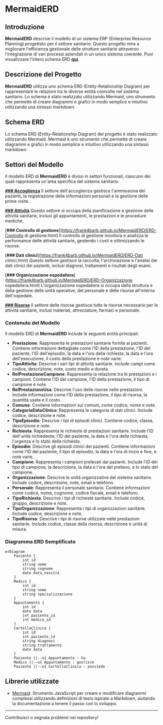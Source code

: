 # MermaidERD

## Introduzione
**MermaidERD** descrive il modello di un sistema ERP (Enterprise Resource Planning) progettato per il settore sanitario. Questo progetto mira a migliorare l'efficienza gestionale delle strutture sanitarie attraverso l'integrazione di vari processi aziendali in un unico sistema coerente. Puoi visualizzare l'intero schema ERD [**qui**](https://frank4barb.github.io/MermaidERD/ERD-Model.html).

## Descrizione del Progetto
**MermaidERD** utilizza uno schema ERD (Entity-Relationship Diagram) per rappresentare le relazioni tra le diverse entità coinvolte nel sistema sanitario. Lo schema è stato realizzato utilizzando Mermaid, uno strumento che permette di creare diagrammi e grafici in modo semplice e intuitivo utilizzando una sintassi markdown.

## Schema ERD
Lo schema ERD (Entity-Relationship Diagram) del progetto è stato realizzato utilizzando Mermaid. Mermaid è uno strumento che permette di creare diagrammi e grafici in modo semplice e intuitivo utilizzando una sintassi markdown.

## Settori del Modello
Il modello ERD di **MermaidERD** è diviso in settori funzionali, ciascuno dei quali rappresenta un'area specifica del sistema sanitario.

[**### Accoglienza**](https://frank4barb.github.io/MermaidERD/ERD-Accoglienza.html)
Il settore dell'accoglienza gestisce l'ammissione dei pazienti, la registrazione delle informazioni personali e la gestione delle prime visite.

[**### Attività**](https://frank4barb.github.io/MermaidERD/ERD-Attività.html)
Questo settore si occupa della pianificazione e gestione delle attività sanitarie, inclusi gli appuntamenti, le prestazioni e le procedure mediche.

[**### Controllo di gestione**](https://frank4barb.github.io/MermaidERD/ERD-Controllo di gestione.html)
Il controllo di gestione monitora e analizza le performance delle attività sanitarie, gestendo i costi e ottimizzando le risorse.

[**### Dati clinici**](https://frank4barb.github.io/MermaidERD/ERD-Dati clinici.html)
Questo settore gestisce la raccolta, l'archiviazione e l'analisi dei dati clinici dei pazienti, inclusi diagnosi, trattamenti e risultati degli esami.

[**### Organizzazione ospedaliera**](https://frank4barb.github.io/MermaidERD/ERD-Organizzazione ospedaliera.html)
L'organizzazione ospedaliera si occupa della struttura e della gestione delle unità operative, del personale e delle risorse all'interno dell'ospedale.

[**### Risorse**](https://frank4barb.github.io/MermaidERD/ERD-Risorse.html)
Il settore delle risorse gestisce tutte le risorse necessarie per le attività sanitarie, inclusi materiali, attrezzature, farmaci e personale.


### Contenuto del Modello
Il modello ERD di **MermaidERD** include le seguenti entità principali:

- **Prestazione**: Rappresenta le prestazioni sanitarie fornite ai pazienti. Contiene informazioni dettagliate come l'ID della prestazione, l'ID del paziente, l'ID dell'episodio, la data e l'ora della richiesta, la data e l'ora dell'esecuzione, il costo della prestazione e note varie.
- **TipoAttivita**: Descrive i vari tipi di attività sanitarie. Include campi come codice, descrizione, note, costo medio e durata.
- **RelPrestazioneCampione**: Rappresenta la relazione tra le prestazioni e i campioni. Contiene l'ID del campione, l'ID della prestazione, il tipo di campione e note.
- **RelPrestazioneUsa**: Descrive l'uso delle risorse nelle prestazioni. Include informazioni come l'ID della prestazione, il tipo di risorsa, la quantità usata e il costo.
- **Comune**: Contiene informazioni sui comuni, come codice, nome e note.
- **CategoriaDatoClinico**: Rappresenta le categorie di dati clinici. Include codice, descrizione e note.
- **TipoEpisodio**: Descrive i tipi di episodi clinici. Contiene codice, classe, descrizione e note.
- **Richiesta**: Rappresenta le richieste di prestazioni sanitarie. Include l'ID dell'unità richiedente, l'ID del paziente, la data e l'ora della richiesta, l'urgenza e lo stato della richiesta.
- **Episodio**: Descrive gli episodi clinici dei pazienti. Contiene informazioni come l'ID del paziente, il tipo di episodio, la data e l'ora di inizio e fine, e note varie.
- **Campione**: Rappresenta i campioni prelevati dai pazienti. Include l'ID del tipo di campione, la descrizione, la data e l'ora del prelievo, e lo stato del campione.
- **Organizzazione**: Descrive le unità organizzative del sistema sanitario. Include codice, descrizione, note, email e telefono.
- **Personale**: Rappresenta il personale sanitario. Contiene informazioni come codice, nome, cognome, codice fiscale, email e telefono.
- **TipoRichiesta**: Descrive i tipi di richieste sanitarie. Include codice, gruppo, descrizione e note.
- **TipoOrganizzazione**: Rappresenta i tipi di organizzazioni sanitarie. Include codice, descrizione e note.
- **TipoRisorsa**: Descrive i tipi di risorse utilizzate nelle prestazioni sanitarie. Include codice, classe della risorsa, descrizione e unità di misura.

### Diagramma ERD Semplificato
```mermaid
erDiagram
    Paziente {
        int id
        string nome
        string cognome
        date data_nascita
    }
    Medico {
        int id
        string nome
        string specializzazione
    }
    Appuntamento {
        int id
        date data
        int paziente_id
        int medico_id
    }
    CartellaClinica {
        int id
        int paziente_id
        string diagnosi
        string trattamento
        date data
    }
    Paziente ||--o{ Appuntamento : ha
    Medico ||--o{ Appuntamento : gestisce
    Paziente ||--o{ CartellaClinica : possiede
```

## Librerie utilizzate

- [Mermaid](https://github.com/mermaid-js/mermaid): Strumento JavaScript per creare e modificare diagrammi complessi utilizzando definizioni di testo ispirate a Markdown, aiutando la documentazione a tenere il passo con lo sviluppo.

---
Contribuisci o segnala problemi nel repository!
